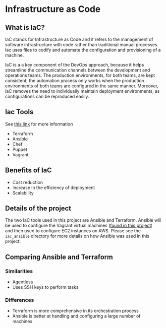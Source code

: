 # Infrastructure as Code

## What is IaC?

IaC stands for Infrastructure as Code and it refers to the management of software infrastructure with code rather than traditional manual processes. Iac uses files to codify and automate the configuration and provisioning of a machine. 

IaC is a a key component of the DevOps approach, because it helps streamline the communication channels between the development and operations teams. The production environments, for both teams, are kept consistent; the automation process only works when the production environments of both teams are configured in the same manner. Moreover, IaC removes the need to individually maintain deployment environments, as configurations can be reproduced easily.

## Iac Tools

See [this link](https://bluelight.co/blog/best-infrastructure-as-code-tools) for more information

- Terraform
- Ansible
- Chef
- Puppet
- Vagrant

## Benefits of IaC

- Cost reduction
- Increase in the efficiency of deployment
- Scalability

## Details of the project

The two IaC tools used in this project are Ansible and Terraform. Ansible will be used to configure the Vagrant virtual machines ([found in this project](https://github.com/fahimtq1/virtualisation_basics/blob/main/PROJECT.md)) and then used to configure EC2 instances on AWS. Please see the `iac_ansible` directory for more details on how Ansible was used in this project.

## Comparing Ansible and Terraform

### Similarities

- Agentless
- Uses SSH keys to perform tasks

### Differences

- Terraform is more comprehensive in its orchestration process
- Ansible is better at handling and configuring a large number of machines